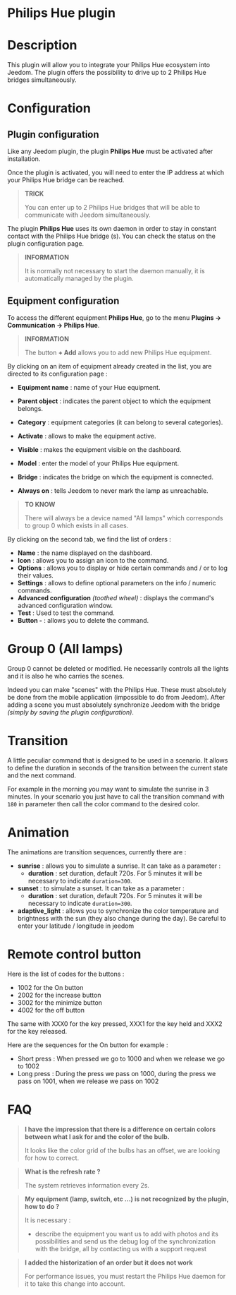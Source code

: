 # Philips Hue plugin

# Description

This plugin will allow you to integrate your Philips Hue ecosystem into Jeedom. The plugin offers the possibility to drive up to 2 Philips Hue bridges simultaneously.

# Configuration

## Plugin configuration

Like any Jeedom plugin, the plugin **Philips Hue** must be activated after installation.

Once the plugin is activated, you will need to enter the IP address at which your Philips Hue bridge can be reached.

>**TRICK**
>
>You can enter up to 2 Philips Hue bridges that will be able to communicate with Jeedom simultaneously.

The plugin **Philips Hue** uses its own daemon in order to stay in constant contact with the Philips Hue bridge (s). You can check the status on the plugin configuration page.

>**INFORMATION**
>    
>It is normally not necessary to start the daemon manually, it is automatically managed by the plugin.

## Equipment configuration

To access the different equipment **Philips Hue**, go to the menu **Plugins → Communication → Philips Hue**.

>**INFORMATION**
>    
>The button **+ Add** allows you to add new Philips Hue equipment.

By clicking on an item of equipment already created in the list, you are directed to its configuration page :

- **Equipment name** : name of your Hue equipment.
- **Parent object** : indicates the parent object to which the equipment belongs.
- **Category** : equipment categories (it can belong to several categories).
- **Activate** : allows to make the equipment active.
- **Visible** : makes the equipment visible on the dashboard.

- **Model** : enter the model of your Philips Hue equipment.
- **Bridge** : indicates the bridge on which the equipment is connected.
- **Always on** : tells Jeedom to never mark the lamp as unreachable.

>**TO KNOW**
>
>There will always be a device named "All lamps" which corresponds to group 0 which exists in all cases.

By clicking on the second tab, we find the list of orders :

- **Name** : the name displayed on the dashboard.
- **Icon** : allows you to assign an icon to the command.
- **Options** : allows you to display or hide certain commands and / or to log their values.
- **Settings** : allows to define optional parameters on the info / numeric commands.
- **Advanced configuration** *(toothed wheel)* : displays the command's advanced configuration window.
- **Test** : Used to test the command.
- **Button -** : allows you to delete the command.


# Group 0 (All lamps)

Group 0 cannot be deleted or modified. He necessarily controls all the lights and it is also he who carries the scenes.

Indeed you can make "scenes" with the Philips Hue. These must absolutely be done from the mobile application (impossible to do from Jeedom). After adding a scene you must absolutely synchronize Jeedom with the bridge *(simply by saving the plugin configuration)*.

# Transition

A little peculiar command that is designed to be used in a scenario. It allows to define the duration in seconds of the transition between the current state and the next command.

For example in the morning you may want to simulate the sunrise in 3 minutes. In your scenario you just have to call the transition command with ``180`` in parameter then call the color command to the desired color.

# Animation

The animations are transition sequences, currently there are :

- **sunrise** : allows you to simulate a sunrise. It can take as a parameter :
    - **duration** : set duration, default 720s. For 5 minutes it will be necessary to indicate ``duration=300``.
- **sunset** : to simulate a sunset. It can take as a parameter :
    - **duration** : set duration, default 720s. For 5 minutes it will be necessary to indicate ``duration=300``.
- **adaptive_light** : allows you to synchronize the color temperature and brightness with the sun (they also change during the day). Be careful to enter your latitude / longitude in jeedom

# Remote control button

Here is the list of codes for the buttons :

- 1002 for the On button
- 2002 for the increase button
- 3002 for the minimize button
- 4002 for the off button

The same with XXX0 for the key pressed, XXX1 for the key held and XXX2 for the key released.

Here are the sequences for the On button for example :

- Short press : When pressed we go to 1000 and when we release we go to 1002
- Long press : During the press we pass on 1000, during the press we pass on 1001, when we release we pass on 1002

# FAQ

> **I have the impression that there is a difference on certain colors between what I ask for and the color of the bulb.**
>
> It looks like the color grid of the bulbs has an offset, we are looking for how to correct.

> **What is the refresh rate ?**
>
> The system retrieves information every 2s.

> **My equipment (lamp, switch, etc ...) is not recognized by the plugin, how to do ?**
>
> It is necessary :
> - describe the equipment you want us to add with photos and its possibilities and send us the debug log of the synchronization with the bridge, all by contacting us with a support request

>**I added the historization of an order but it does not work**
>
>For performance issues, you must restart the Philips Hue daemon for it to take this change into account.
